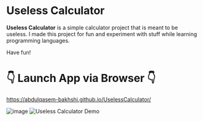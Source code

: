 # Useless Calculator

**Useless Calculator** is a simple calculator project that is meant to be useless. I made this project for fun and experiment with stuff while learning programming languages.

Have fun!

# 👇 Launch App via Browser 👇
https://abdulqasem-bakhshi.github.io/UselessCalculator/

![image](https://github.com/user-attachments/assets/0b2f1178-7b13-48e2-bee8-ea0b581f3cf4) ![Useless Calculator Demo](https://github.com/user-attachments/assets/7bf96595-d4cb-46c7-88d4-204cfe715104)
